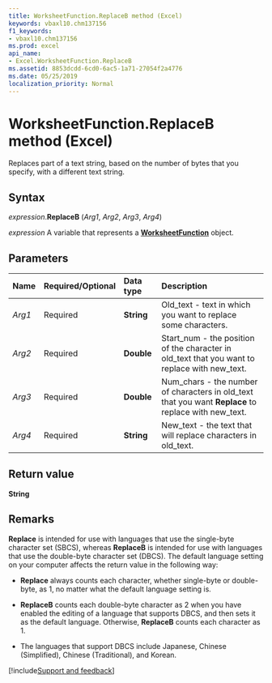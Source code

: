 ```yaml
---
title: WorksheetFunction.ReplaceB method (Excel)
keywords: vbaxl10.chm137156
f1_keywords:
- vbaxl10.chm137156
ms.prod: excel
api_name:
- Excel.WorksheetFunction.ReplaceB
ms.assetid: 8853dcdd-6cd0-6ac5-1a71-27054f2a4776
ms.date: 05/25/2019
localization_priority: Normal
---
```



# WorksheetFunction.ReplaceB method (Excel)

Replaces part of a text string, based on the number of bytes that you specify, with a different text string. 


## Syntax

_expression_.**ReplaceB** (_Arg1_, _Arg2_, _Arg3_, _Arg4_)

_expression_ A variable that represents a **[WorksheetFunction](Excel.WorksheetFunction.md)** object.


## Parameters

|Name|Required/Optional|Data type|Description|
|:-----|:-----|:-----|:-----|
| _Arg1_|Required| **String**|Old_text - text in which you want to replace some characters.|
| _Arg2_|Required| **Double**|Start_num - the position of the character in old_text that you want to replace with new_text.|
| _Arg3_|Required| **Double**|Num_chars - the number of characters in old_text that you want **Replace** to replace with new_text.|
| _Arg4_|Required| **String**|New_text - the text that will replace characters in old_text.|

## Return value

**String**


## Remarks

**Replace** is intended for use with languages that use the single-byte character set (SBCS), whereas **ReplaceB** is intended for use with languages that use the double-byte character set (DBCS). The default language setting on your computer affects the return value in the following way:

- **Replace** always counts each character, whether single-byte or double-byte, as 1, no matter what the default language setting is.
    
- **ReplaceB** counts each double-byte character as 2 when you have enabled the editing of a language that supports DBCS, and then sets it as the default language. Otherwise, **ReplaceB** counts each character as 1.
    
- The languages that support DBCS include Japanese, Chinese (Simplified), Chinese (Traditional), and Korean. 



[!include[Support and feedback](~/includes/feedback-boilerplate.md)]